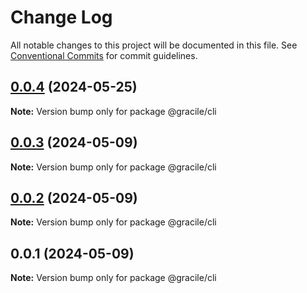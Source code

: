 # Change Log

All notable changes to this project will be documented in this file.
See [Conventional Commits](https://conventionalcommits.org) for commit guidelines.

## [0.0.4](https://github.com/gracile-web/gracile/compare/@gracile/cli@0.0.3...@gracile/cli@0.0.4) (2024-05-25)

**Note:** Version bump only for package @gracile/cli

## [0.0.3](https://github.com/gracile-web/gracile/compare/@gracile/cli@0.0.2...@gracile/cli@0.0.3) (2024-05-09)

**Note:** Version bump only for package @gracile/cli

## [0.0.2](https://github.com/gracile-web/gracile/compare/@gracile/cli@0.0.1...@gracile/cli@0.0.2) (2024-05-09)

**Note:** Version bump only for package @gracile/cli

## 0.0.1 (2024-05-09)

**Note:** Version bump only for package @gracile/cli
